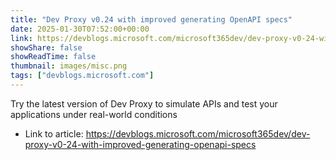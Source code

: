 ```yaml
---
title: "Dev Proxy v0.24 with improved generating OpenAPI specs"
date: 2025-01-30T07:52:00+00:00
link: https://devblogs.microsoft.com/microsoft365dev/dev-proxy-v0-24-with-improved-generating-openapi-specs
showShare: false
showReadTime: false
thumbnail: images/misc.png
tags: ["devblogs.microsoft.com"]
---
```

Try the latest version of Dev Proxy to simulate APIs and test your applications under real-world conditions

- Link to article: https://devblogs.microsoft.com/microsoft365dev/dev-proxy-v0-24-with-improved-generating-openapi-specs
